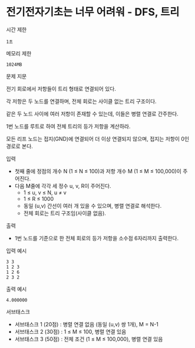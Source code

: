 # 전기전자기초는 너무 어려워 - DFS, 트리

시간 제한

`1초`

메모리 제한

`1024MB`

문제 지문

전기 회로에서 저항들이 트리 형태로 연결되어 있다.

각 저항은 두 노드를 연결하며, 전체 회로는 사이클 없는 트리 구조이다.

같은 두 노드 사이에 여러 저항이 존재할 수 있는데, 이들은 병렬 연결로 간주한다.

1번 노드를 루트로 하여 전체 트리의 등가 저항을 계산하라.

모든 리프 노드는 접지(GND)에 연결되어 더 이상 연결되지 않으며, 접지는 저항이 0인 경로로 본다.

입력

- 첫째 줄에 정점의 개수 N (1 ≤ N ≤ 100)과 저항 개수 M (1 ≤ M ≤ 100,000)이 주어진다.
- 다음 M줄에 각각 세 정수 u, v, R이 주어진다.
    - 1 ≤ u, v ≤ N, u ≠ v
    - 1 ≤ R ≤ 1000
    - 동일 (u,v) 간선이 여러 개 있을 수 있으며, 병렬 연결로 해석한다.
    - 전체 회로는 트리 구조임(사이클 없음).

출력

- 1번 노드를 기준으로 한 전체 회로의 등가 저항을 소수점 6자리까지 출력한다.

입력 예시

```
3 3
1 2 3
1 2 6
2 3 2
```

출력 예시

```
4.000000
```

서브태스크

- 서브태스크 1 (20점) : 병렬 연결 없음 (동일 (u,v) 쌍 1개), M = N-1
- 서브태스크 2 (30점) : 1 ≤ M ≤ 100, 병렬 연결 있음
- 서브태스크 3 (50점) : 전체 조건 (1 ≤ M ≤ 100,000), 병렬 연결 있음